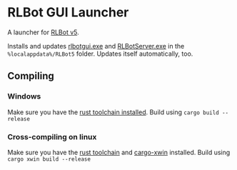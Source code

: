 # RLBot GUI Launcher

A launcher for [RLBot v5](https://rlbot.org/v5).

Installs and updates [rlbotgui.exe](https://github.com/RLBot/gui) and [RLBotServer.exe](https://github.com/RLBot/core) in the `%localappdata%/RLBot5` folder. 
Updates itself automatically, too.

## Compiling

### Windows

Make sure you have the [rust toolchain installed](https://rustup.rs/). Build using `cargo build --release`

### Cross-compiling on linux

Make sure you have the [rust toolchain](https://rustup.rs/) and [cargo-xwin](https://github.com/rust-cross/cargo-xwin) installed. Build using `cargo xwin build --release`
